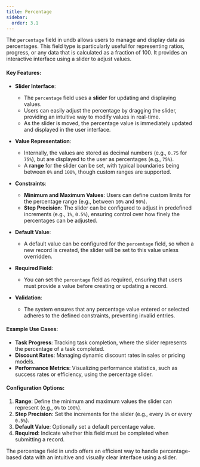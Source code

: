 ```yaml
---
title: Percentage
sidebar:
  order: 3.1
---
```


The `percentage` field in undb allows users to manage and display data as percentages. This field type is particularly useful for representing ratios, progress, or any data that is calculated as a fraction of 100. It provides an interactive interface using a slider to adjust values.

#### Key Features:

- **Slider Interface**:

  - The `percentage` field uses a **slider** for updating and displaying values.
  - Users can easily adjust the percentage by dragging the slider, providing an intuitive way to modify values in real-time.
  - As the slider is moved, the percentage value is immediately updated and displayed in the user interface.

- **Value Representation**:

  - Internally, the values are stored as decimal numbers (e.g., `0.75` for `75%`), but are displayed to the user as percentages (e.g., `75%`).
  - A **range** for the slider can be set, with typical boundaries being between `0%` and `100%`, though custom ranges are supported.

- **Constraints**:

  - **Minimum and Maximum Values**: Users can define custom limits for the percentage range (e.g., between `10%` and `90%`).
  - **Step Precision**: The slider can be configured to adjust in predefined increments (e.g., `1%`, `0.5%`), ensuring control over how finely the percentages can be adjusted.

- **Default Value**:

  - A default value can be configured for the `percentage` field, so when a new record is created, the slider will be set to this value unless overridden.

- **Required Field**:

  - You can set the `percentage` field as required, ensuring that users must provide a value before creating or updating a record.

- **Validation**:
  - The system ensures that any percentage value entered or selected adheres to the defined constraints, preventing invalid entries.

#### Example Use Cases:

- **Task Progress**: Tracking task completion, where the slider represents the percentage of a task completed.
- **Discount Rates**: Managing dynamic discount rates in sales or pricing models.
- **Performance Metrics**: Visualizing performance statistics, such as success rates or efficiency, using the percentage slider.

#### Configuration Options:

1. **Range**: Define the minimum and maximum values the slider can represent (e.g., `0%` to `100%`).
2. **Step Precision**: Set the increments for the slider (e.g., every `1%` or every `0.5%`).
3. **Default Value**: Optionally set a default percentage value.
4. **Required**: Indicate whether this field must be completed when submitting a record.

The percentage field in undb offers an efficient way to handle percentage-based data with an intuitive and visually clear interface using a slider.

